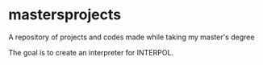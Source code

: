 # mastersprojects
A repository of projects and codes made while taking my master's degree

The goal is to create an interpreter for INTERPOL.
